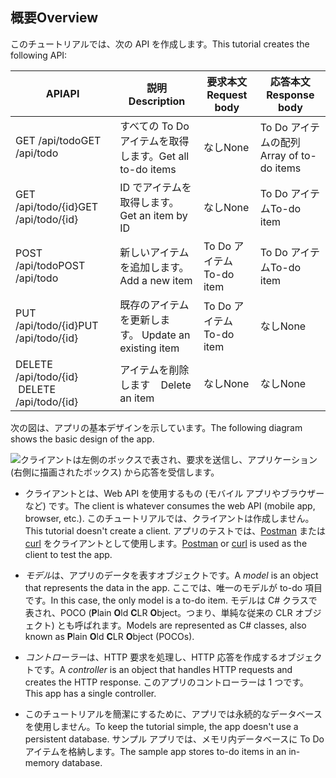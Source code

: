 ## <a name="overview"></a><span data-ttu-id="8da0e-101">概要</span><span class="sxs-lookup"><span data-stu-id="8da0e-101">Overview</span></span>

<span data-ttu-id="8da0e-102">このチュートリアルでは、次の API を作成します。</span><span class="sxs-lookup"><span data-stu-id="8da0e-102">This tutorial creates the following API:</span></span>

|<span data-ttu-id="8da0e-103">API</span><span class="sxs-lookup"><span data-stu-id="8da0e-103">API</span></span> | <span data-ttu-id="8da0e-104">説明</span><span class="sxs-lookup"><span data-stu-id="8da0e-104">Description</span></span> | <span data-ttu-id="8da0e-105">要求本文</span><span class="sxs-lookup"><span data-stu-id="8da0e-105">Request body</span></span> | <span data-ttu-id="8da0e-106">応答本文</span><span class="sxs-lookup"><span data-stu-id="8da0e-106">Response body</span></span> |
|--- | ---- | ---- | ---- |
|<span data-ttu-id="8da0e-107">GET /api/todo</span><span class="sxs-lookup"><span data-stu-id="8da0e-107">GET /api/todo</span></span> | <span data-ttu-id="8da0e-108">すべての To Do アイテムを取得します。</span><span class="sxs-lookup"><span data-stu-id="8da0e-108">Get all to-do items</span></span> | <span data-ttu-id="8da0e-109">なし</span><span class="sxs-lookup"><span data-stu-id="8da0e-109">None</span></span> | <span data-ttu-id="8da0e-110">To Do アイテムの配列</span><span class="sxs-lookup"><span data-stu-id="8da0e-110">Array of to-do items</span></span>|
|<span data-ttu-id="8da0e-111">GET /api/todo/{id}</span><span class="sxs-lookup"><span data-stu-id="8da0e-111">GET /api/todo/{id}</span></span> | <span data-ttu-id="8da0e-112">ID でアイテムを取得します。</span><span class="sxs-lookup"><span data-stu-id="8da0e-112">Get an item by ID</span></span> | <span data-ttu-id="8da0e-113">なし</span><span class="sxs-lookup"><span data-stu-id="8da0e-113">None</span></span> | <span data-ttu-id="8da0e-114">To Do アイテム</span><span class="sxs-lookup"><span data-stu-id="8da0e-114">To-do item</span></span>|
|<span data-ttu-id="8da0e-115">POST /api/todo</span><span class="sxs-lookup"><span data-stu-id="8da0e-115">POST /api/todo</span></span> | <span data-ttu-id="8da0e-116">新しいアイテムを追加します。</span><span class="sxs-lookup"><span data-stu-id="8da0e-116">Add a new item</span></span> | <span data-ttu-id="8da0e-117">To Do アイテム</span><span class="sxs-lookup"><span data-stu-id="8da0e-117">To-do item</span></span> | <span data-ttu-id="8da0e-118">To Do アイテム</span><span class="sxs-lookup"><span data-stu-id="8da0e-118">To-do item</span></span> |
|<span data-ttu-id="8da0e-119">PUT /api/todo/{id}</span><span class="sxs-lookup"><span data-stu-id="8da0e-119">PUT /api/todo/{id}</span></span> | <span data-ttu-id="8da0e-120">既存のアイテムを更新します。&nbsp;</span><span class="sxs-lookup"><span data-stu-id="8da0e-120">Update an existing item &nbsp;</span></span> | <span data-ttu-id="8da0e-121">To Do アイテム</span><span class="sxs-lookup"><span data-stu-id="8da0e-121">To-do item</span></span> | <span data-ttu-id="8da0e-122">なし</span><span class="sxs-lookup"><span data-stu-id="8da0e-122">None</span></span> |
|<span data-ttu-id="8da0e-123">DELETE /api/todo/{id} &nbsp; &nbsp;</span><span class="sxs-lookup"><span data-stu-id="8da0e-123">DELETE /api/todo/{id} &nbsp; &nbsp;</span></span> | <span data-ttu-id="8da0e-124">アイテムを削除します &nbsp; &nbsp;</span><span class="sxs-lookup"><span data-stu-id="8da0e-124">Delete an item &nbsp; &nbsp;</span></span> | <span data-ttu-id="8da0e-125">なし</span><span class="sxs-lookup"><span data-stu-id="8da0e-125">None</span></span> | <span data-ttu-id="8da0e-126">なし</span><span class="sxs-lookup"><span data-stu-id="8da0e-126">None</span></span>|

<span data-ttu-id="8da0e-127">次の図は、アプリの基本デザインを示しています。</span><span class="sxs-lookup"><span data-stu-id="8da0e-127">The following diagram shows the basic design of the app.</span></span>

![クライアントは左側のボックスで表され、要求を送信し、アプリケーション (右側に描画されたボックス) から応答を受信します。](../../tutorials/first-web-api/_static/architecture.png)

* <span data-ttu-id="8da0e-132">クライアントとは、Web API を使用するもの (モバイル アプリやブラウザーなど) です。</span><span class="sxs-lookup"><span data-stu-id="8da0e-132">The client is whatever consumes the web API (mobile app, browser, etc.).</span></span> <span data-ttu-id="8da0e-133">このチュートリアルでは、クライアントは作成しません。</span><span class="sxs-lookup"><span data-stu-id="8da0e-133">This tutorial doesn't create a client.</span></span> <span data-ttu-id="8da0e-134">アプリのテストでは、[Postman](https://www.getpostman.com/) または [curl](https://curl.haxx.se/docs/manpage.html) をクライアントとして使用します。</span><span class="sxs-lookup"><span data-stu-id="8da0e-134">[Postman](https://www.getpostman.com/) or [curl](https://curl.haxx.se/docs/manpage.html) is used as the client to test the app.</span></span>

* <span data-ttu-id="8da0e-135">*モデル*は、アプリのデータを表すオブジェクトです。</span><span class="sxs-lookup"><span data-stu-id="8da0e-135">A *model* is an object that represents the data in the app.</span></span> <span data-ttu-id="8da0e-136">ここでは、唯一のモデルが to-do 項目です。</span><span class="sxs-lookup"><span data-stu-id="8da0e-136">In this case, the only model is a to-do item.</span></span> <span data-ttu-id="8da0e-137">モデルは C# クラスで表され、POCO (**P**lain **O**ld **C**LR **O**bject。つまり、単純な従来の CLR オブジェクト) とも呼ばれます。</span><span class="sxs-lookup"><span data-stu-id="8da0e-137">Models are represented as C# classes, also known as **P**lain **O**ld **C**LR **O**bject (POCOs).</span></span>

* <span data-ttu-id="8da0e-138">*コントローラー*は、HTTP 要求を処理し、HTTP 応答を作成するオブジェクトです。</span><span class="sxs-lookup"><span data-stu-id="8da0e-138">A *controller* is an object that handles HTTP requests and creates the HTTP response.</span></span> <span data-ttu-id="8da0e-139">このアプリのコントローラーは 1 つです。</span><span class="sxs-lookup"><span data-stu-id="8da0e-139">This app has a single controller.</span></span>

* <span data-ttu-id="8da0e-140">このチュートリアルを簡潔にするために、アプリでは永続的なデータベースを使用しません。</span><span class="sxs-lookup"><span data-stu-id="8da0e-140">To keep the tutorial simple, the app doesn't use a persistent database.</span></span> <span data-ttu-id="8da0e-141">サンプル アプリでは、メモリ内データベースに To Do アイテムを格納します。</span><span class="sxs-lookup"><span data-stu-id="8da0e-141">The sample app stores to-do items in an in-memory database.</span></span>
